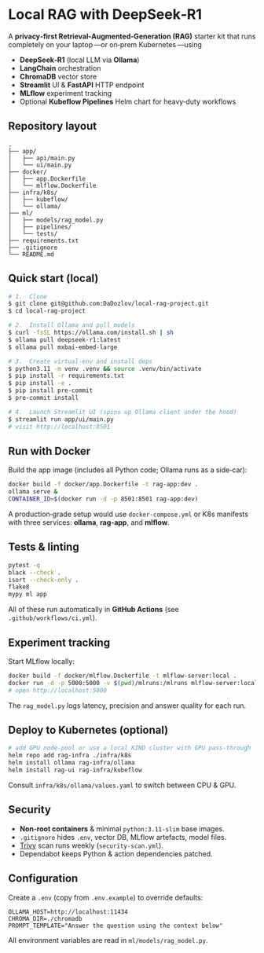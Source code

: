 # Local RAG with DeepSeek‑R1

A **privacy‑first Retrieval‑Augmented‑Generation (RAG)** starter kit that runs completely on your laptop —or on‑prem Kubernetes —using

* **DeepSeek‑R1** (local LLM via **Ollama**)
* **LangChain** orchestration
* **ChromaDB** vector store
* **Streamlit** UI & **FastAPI** HTTP endpoint
* **MLflow** experiment tracking
* Optional **Kubeflow Pipelines** Helm chart for heavy‑duty workflows


## Repository layout

```
.
├── app/
│   ├── api/main.py
│   └── ui/main.py
├── docker/
│   ├── app.Dockerfile
│   └── mlflow.Dockerfile
├── infra/k8s/
│   ├── kubeflow/
│   └── ollama/
├── ml/
│   ├── models/rag_model.py
│   ├── pipelines/
│   └── tests/
├── requirements.txt
├── .gitignore
└── README.md
```


## Quick start (local)

```bash
# 1.  Clone
$ git clone git@github.com:DaDozlov/local-rag-project.git
$ cd local-rag-project

# 2.  Install Ollama and pull models
$ curl -fsSL https://ollama.com/install.sh | sh
$ ollama pull deepseek-r1:latest
$ ollama pull mxbai-embed-large

# 3.  Create virtual‑env and install deps
$ python3.11 -m venv .venv && source .venv/bin/activate
$ pip install -r requirements.txt
$ pip install -e .
$ pip install pre-commit
$ pre-commit install

# 4.  Launch Streamlit UI (spins up Ollama client under the hood)
$ streamlit run app/ui/main.py
# visit http://localhost:8501
```


## Run with Docker

Build the app image (includes all Python code; Ollama runs as a side‑car):

```bash
docker build -f docker/app.Dockerfile -t rag-app:dev .
ollama serve &
CONTAINER_ID=$(docker run -d -p 8501:8501 rag-app:dev)
```

A production‑grade setup would use `docker-compose.yml` or K8s manifests with three services: **ollama**, **rag‑app**, and **mlflow**.


## Tests & linting

```bash
pytest -q
black --check .
isort --check-only .
flake8
mypy ml app
```

All of these run automatically in **GitHub Actions** (see `.github/workflows/ci.yml`).


## Experiment tracking

Start MLflow locally:

```bash
docker build -f docker/mlflow.Dockerfile -t mlflow-server:local .
docker run -d -p 5000:5000 -v $(pwd)/mlruns:/mlruns mlflow-server:local
# open http://localhost:5000
```

The `rag_model.py` logs latency, precision and answer quality for each run.


## Deploy to Kubernetes (optional)

```bash
# add GPU node‑pool or use a local KIND cluster with GPU pass‑through
helm repo add rag-infra ./infra/k8s
helm install ollama rag-infra/ollama
helm install rag-ui rag-infra/kubeflow
```

Consult `infra/k8s/ollama/values.yaml` to switch between CPU & GPU.


## Security

* **Non‑root containers** & minimal `python:3.11-slim` base images.
* `.gitignore` hides `.env`, vector DB, MLflow artefacts, model files.
* [Trivy](https://aquasecurity.github.io/trivy/) scan runs weekly (`security-scan.yml`).
* Dependabot keeps Python & action dependencies patched.


## Configuration

Create a `.env` (copy from `.env.example`) to override defaults:

```
OLLAMA_HOST=http://localhost:11434
CHROMA_DIR=./chromadb
PROMPT_TEMPLATE="Answer the question using the context below"
```

All environment variables are read in `ml/models/rag_model.py`.


